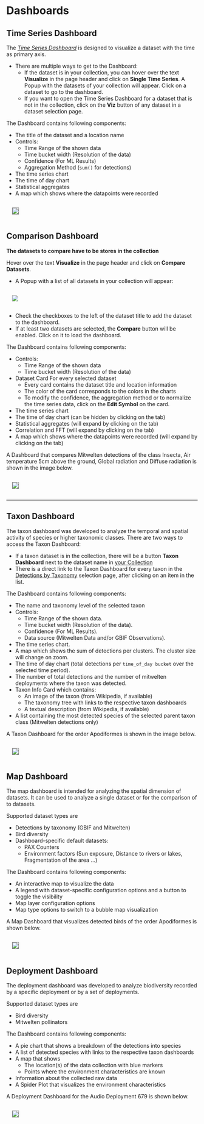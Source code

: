 # Dashboards


## Time Series Dashboard

The *[Time Series Dashboard](viz/timeseries)* is designed to visualize a dataset with the time as primary axis.
* There are multiple ways to get to the Dashboard:
  * If the dataset is in your collection, you can hover over the text **Visualize** in the page header and click on **Single Time Series**. A Popup with the datasets of your collection will appear. Click on a dataset to go to the dashboard.
  * If you want to open the Time Series Dashboard for a dataset that is not in the collection, click on the **Viz** button of any dataset in a dataset selection page.


The Dashboard contains following components:
* The title of the dataset and a location name
* Controls:
  * Time Range of the shown data
  * Time bucket width (Resolution of the data)
  * Confidence (For ML Results)
  * Aggregation Method (`sum()` for detections)
* The time series chart
* The time of day chart
* Statistical aggregates
* A map which shows where the datapoints were recorded


<div style="padding:15px 30px 15px 15px; ">
<img src="assets/images/aves_ts_dashboard.png" style="maxWidth:75%;border:1px solid gray;" />
</div>



## Comparison Dashboard

**The datasets to compare have to be stores in the collection**

Hover over the text **Visualize** in the page header and click on **Compare Datasets**.
* A Popup with a list of all datasets in your collection will appear:

<div style="padding:15px 30px 15px 15px">
<img src="assets/images/compare_select.png" style="maxWidth:60%;" />
</div>

* Check the checkboxes to the left of the dataset title to add the dataset to the dashboard.
* If at least two datasets are selected, the **Compare** button will be enabled. Click on it to load the dashboard.

The Dashboard contains following components:
* Controls:
  * Time Range of the shown data
  * Time bucket width (Resolution of the data)
* Dataset Card For every selected dataset
  * Every card contains the dataset title and location information
  * The color of the card corresponds to the colors in the charts
  * To modify the confidence, the aggregation method or to normalize the time series data, click on the **Edit Symbol** on the card.
* The time series chart
* The time of day chart (can be hidden by clicking on the tab)
* Statistical aggregates (will expand by clicking on the tab)
* Correlation and FFT (will expand by clicking on the tab)
* A map which shows where the datapoints were recorded (will expand by clicking on the tab)

A Dashboard that compares Mitwelten detections of the class Insecta, Air temperature 5cm above the ground, Global radiation and Diffuse radiation is shown in the image below.


<div style="padding:15px 30px 15px 15px">
<img src="assets/images/comp_dashboard.png" style="maxWidth:75%;border:1px solid gray;" />
</div>

---


## Taxon Dashboard

The taxon dashboard was developed to analyze the temporal and spatial activity of species or higher taxonomic classes.
There are two ways to access the Taxon Dashboard:
* If a taxon dataset is in the collection, there will be a button **Taxon Dashboard** next to the dataset name in [your Collection](collection)
* There is a direct link to the Taxon Dashboard for every taxon in the [Detections by Taxonomy](/app/select/taxon) selection page, after clicking on an item in the list.


The Dashboard contains following components:
* The name and taxonomy level of the selected taxon
* Controls:
  * Time Range of the shown data.
  * Time bucket width (Resolution of the data).
  * Confidence (For ML Results).
  * Data source (Mitwelten Data and/or GBIF Observations).
* The time series chart.
* A map which shows the sum of detections per clusters. The cluster size will change on zoom.
* The time of day chart (total detections per `time_of_day bucket` over the selected time period).
* The number of total detections and the number of mitwelten deployments where the taxon was detected.
* Taxon Info Card which contains:
  * An image of the taxon (from Wikipedia, if available)
  * The taxonomy tree with links to the respective taxon dashboards
  * A textual description (from Wikipedia, if available)
* A list containing the most detected species of the selected parent taxon class (Mitwelten detections only)

A Taxon Dashboard for the order Apodiformes is shown in the image below.

<div style="padding:15px 15px 15px 15px">
<img src="assets/images/taxon_dashboard.png" style="maxWidth:75%;border:1px solid gray;" />
</div>


## Map Dashboard

The map dashboard is intended for analyzing the spatial dimension of datasets. It can be used to analyze a single dataset or for the comparison of to datasets.

Supported dataset types are
* Detections by taxonomy (GBIF and Mitwelten)
* Bird diversity
* Dashboard-specific default datasets:
  * PAX Counters
  * Environment factors (Sun exposure, Distance to rivers or lakes, Fragmentation of the area ...)

The Dashboard contains following components:
* An interactive map to visualize the data
* A legend with dataset-specific configuration options and a button to toggle the visibility
* Map layer configuration options
* Map type options to switch to a bubble map visualization


A Map Dashboard that visualizes detected birds of the order Apodiformes is shown below.

<div style="padding:15px 15px 15px 15px">
<img src="assets/images/map_dashboard.png" style="maxWidth:75%;border:1px solid gray;" />
</div>


## Deployment Dashboard

The deployment dashboard was developed to analyze biodiversity recorded by a specific deployment or by a set of deployments.

Supported dataset types are
* Bird diversity 
* Mitwelten pollinators

The Dashboard contains following components:
* A pie chart that shows a breakdown of the detections into species
* A list of detected species with links to the respective taxon dashboards
* A map that shows
  * The location(s) of the data collection with blue markers
  * Points where the environment characteristics are known
* Information about the collected raw data
* A Spider Plot that visualizes the environment characteristics

A Deployment Dashboard for the Audio Deployment 679 is shown below.

<div style="padding:15px 15px 15px 15px">
<img src="assets/images/deployment_dashboard.png" style="maxWidth:75%;border:1px solid gray;" />
</div>

